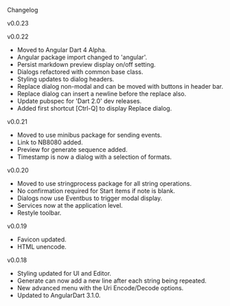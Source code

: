 Changelog

v0.0.23

v0.0.22

 - Moved to Angular Dart 4 Alpha.
 - Angular package import changed to 'angular'.
 - Persist markdown preview display on/off setting.
 - Dialogs refactored with common base class.
 - Styling updates to dialog headers.
 - Replace dialog non-modal and can be moved with buttons in header bar.
 - Replace dialog can insert a newline before the replace also.
 - Update pubspec for 'Dart 2.0' dev releases.
 - Added first shortcut [Ctrl-Q] to display Replace dialog.
 
v0.0.21

 - Moved to use minibus package for sending events.
 - Link to NB8080 added.
 - Preview for generate sequence added.
 - Timestamp is now a dialog with a selection of formats.
 
v0.0.20

 - Moved to use stringprocess package for all string operations.
 - No confirmation required for Start items if note is blank.
 - Dialogs now use Eventbus to trigger modal display.
 - Services now at the application level.
 - Restyle toolbar.

v0.0.19

 - Favicon updated.
 - HTML unencode.

v0.0.18

 - Styling updated for UI and Editor.
 - Generate can now add a new line after each string being repeated.
 - New advanced menu with the Uri Encode/Decode options.
 - Updated to AngularDart 3.1.0.